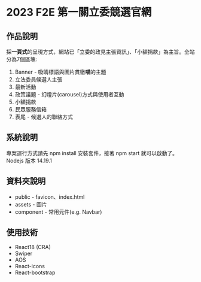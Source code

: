 # 2023 F2E 第一關立委競選官網
## 作品說明
採**一頁式**的呈現方式，網站已「立委的政見主張資訊」、「小額捐款」為主旨。全站分為7個區塊:
1. Banner - 吸睛標語與圖片貫徹**喵**的主題
2. 立法委員候選人主張
3. 最新活動 
4. 政策議題 - 幻燈片(carousel)方式與使用者互動
5. 小額捐款
6. 民眾服務信箱
7. 表尾 - 候選人的聯絡方式

## 系統說明
專案運行方式請先 npm install 安裝套件，接著 npm start 就可以啟動了。
Nodejs 版本 14.19.1

## 資料夾說明
* public - favicon、index.html
* assets - 圖片
* component - 常用元件(e.g. Navbar)

## 使用技術
* React18 (CRA)
* Swiper
* AOS
* React-icons
* React-bootstrap
